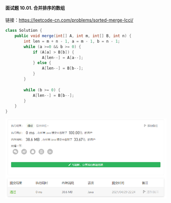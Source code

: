 #### 面试题 10.01. 合并排序的数组

链接：https://leetcode-cn.com/problems/sorted-merge-lcci/

```java
class Solution {
    public void merge(int[] A, int m, int[] B, int n) {
        int len = m + n - 1, a = m - 1, b = n - 1;
        while (a >=0 && b >= 0) {
            if (A[a] > B[b]) {
                A[len--] = A[a--];
            } else {
                A[len--] = B[b--];
            }
        }

        while (b >= 0) {
            A[len--] = B[b--];
        }
    }
}
```

![image-20210429222431896](面试题10.01.合并排序的数组.assets/image-20210429222431896.png)